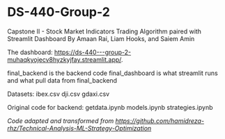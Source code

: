 # DS-440-Group-2
Capstone II - Stock Market Indicators Trading Algorithm paired with Streamlit Dashboard
By Amaan Rai, Liam Hooks, and Saiem Amin

The dashboard: https://ds-440---group-2-muhaqkyojecv8hyzkyjfay.streamlit.app/.

final_backend is the backend code
final_dashboard is what streamlit runs and what pull data from final_backend

Datasets:
  ibex.csv
  dji.csv
  gdaxi.csv

Original code for backend:
  getdata.ipynb
  models.ipynb
  strategies.ipynb

*Code adapted and transformed from https://github.com/hamidreza-rhz/Technical-Analysis-ML-Strategy-Optimization*
